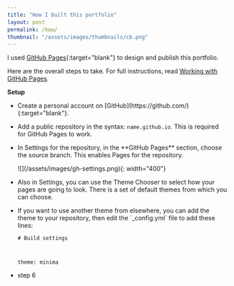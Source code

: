 ```yaml
---
title: "How I built this portfolio"
layout: post
permalink: /how/
thumbnail: "/assets/images/thumbnails/cb.png"
---
```

I used [GitHub Pages](https://pages.github.com/){:target="blank"} to design and publish this portfolio.

Here are the overall steps to take. For full instructions, read [Working with GitHub Pages](https://help.github.com/en/github/working-with-github-pages).

**Setup**
<ul>
<li><p>Create a personal account on [GitHub](https://github.com/){:target="blank"}.</p></li>
<li><p>Add a public repository in the syntax: <code class="language-plaintext highlighter-rouge">name.github.io</code>. This is required for GitHub Pages to work.</p></li>
<li><p>In Settings for the repository, in the **GitHub Pages** section, choose the source branch. This enables Pages for the repository.</p>
<p>![](/assets/images/gh-settings.png){: width="400"}</p></li>
<li><p>Also in Settings, you can use the Theme Chooser to select how your pages are going to look. There is a set of default themes from which you can choose.</p></li>
<li><p>If you want to use another theme from elsewhere, you can add the theme to your repository, then edit the `_config.yml` file to add these lines:</p>
<code class="language-plaintext highlighter-rouge"><p># Build settings</p>
<p>theme: minima</p></code></li>
<li><p>step 6</p></li>
</ul>
